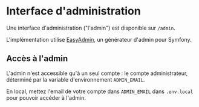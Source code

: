 # Interface d'administration

Une interface d'administration ("l'admin") est disponible sur `/admin`. 

L'implémentation utilise [EasyAdmin](https://github.com/EasyCorp/EasyAdminBundle), un générateur d'admin pour Symfony.

## Accès à l'admin

L'admin n'est accessible qu'à un seul compte : le compte administrateur, déterminé par la variable d'environnement `ADMIN_EMAIL`.

En local, mettez l'email de votre compte dans `ADMIN_EMAIL` dans `.env.local` pour pouvoir accéder à l'admin.
